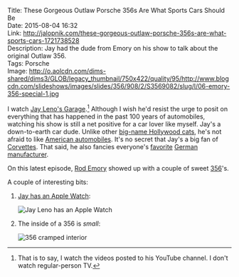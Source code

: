 Title: These Gorgeous Outlaw Porsche 356s Are What Sports Cars Should Be  
Date: 2015-08-04 16:32  
Link: http://jalopnik.com/these-gorgeous-outlaw-porsche-356s-are-what-sports-cars-1721738528  
Description: Jay had the dude from Emory on his show to talk about the original Outlaw 356.  
Tags: Porsche  
Image: http://o.aolcdn.com/dims-shared/dims3/GLOB/legacy_thumbnail/750x422/quality/95/http://www.blogcdn.com/slideshows/images/slides/356/908/2/S3569082/slug/l/06-emory-356-special-1.jpg  

I watch [Jay Leno's Garage][1].[^1] Although I wish he'd resist the urge to posit on everything that has happened in the past 100 years of automobiles, watching his show is still a net positive for a car lover like myself. Jay's a down-to-earth car dude. Unlike other [big-name Hollywood cats][2], he's not afraid to like [American automobiles][3]. It's no secret that Jay's a big fan of [Corvettes][4]. That said, he also fancies everyone's [favorite][5] [German][6] [manufacturer][7].

On this latest episode, [Rod Emory][8] showed up with a couple of sweet [356][9]'s.

A couple of interesting bits:

1. [Jay has an Apple Watch][10]:

	![Jay Leno has an Apple Watch][11]

2. The inside of a 356 is *small*:

	![356 cramped interior][12]
	
[^1]: That is to say, I watch the videos posted to his YouTube channel. I don't watch regular-person TV.

[1]: https://www.youtube.com/user/JayLenosGarage "Jay Leno's Garage YouTube channel"
[2]: http://comediansincarsgettingcoffee.com/ "Comedians in Cars Getting Coffee"
[3]: http://www.youtube.com/watch?v=goTQPmiYP9s "2013 SRT Viper GTS - Jay Leno's Garage"
[4]: https://www.youtube.com/watch?v=Pz9N5K2HUeA "Jay Leno's C6RS Pratt and Miller Corvette"
[5]: http://www.youtube.com/watch?v=PemPidqObJ4 "1991 Porsche 911, Reimagined by Singer - Jay Leno's Garage"
[6]: https://www.youtube.com/watch?v=k7DjqGUKiao "SharkWerks 2011 Porsche 997 GT3 RS - Jay Leno's Garage"
[7]: https://www.youtube.com/watch?v=D9lAsSZNVnU "1972 Porsche 911 72STR 002 - Jay Leno's Garage"
[8]: http://www.emorymotorsports.com/ "The original Outlaws: Emory"
[9]: https://en.wikipedia.org/wiki/Porsche_356 "Wikipedia: Porsche 356"
[10]: http://forums.macrumors.com/threads/jay-leno-sporting-an-apple-watch.1888385/ "Noticing Jay has an Apple Watch"
[11]: https://d.pr/i/16MRP+ "Appears to be the stainless Watch with Milanese loop"
[12]: https://d.pr/i/1andJ+ "Cozy."